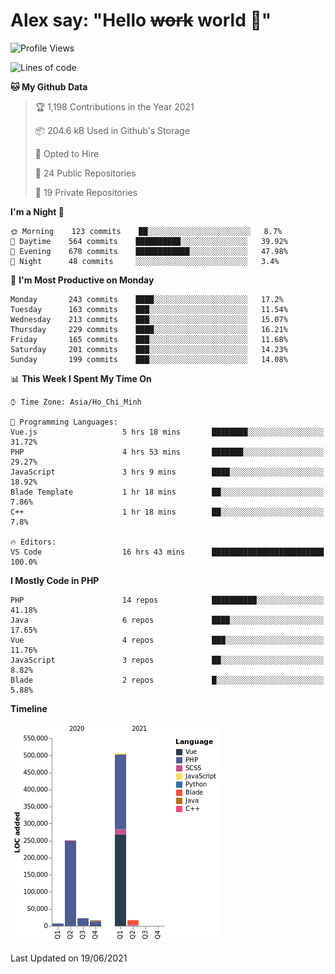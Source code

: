 # Alex say: "Hello ~~work~~ world 🐾"

<!--START_SECTION:waka-->
![Profile Views](http://img.shields.io/badge/Profile%20Views-0-blue)

![Lines of code](https://img.shields.io/badge/From%20Hello%20World%20I%27ve%20Written-820232%20lines%20of%20code-blue)

**🐱 My Github Data** 

> 🏆 1,198 Contributions in the Year 2021
 > 
> 📦 204.6 kB Used in Github's Storage 
 > 
> 💼 Opted to Hire
 > 
> 📜 24 Public Repositories 
 > 
> 🔑 19 Private Repositories  
 > 
**I'm a Night 🦉** 

```text
🌞 Morning    123 commits    ██░░░░░░░░░░░░░░░░░░░░░░░   8.7% 
🌆 Daytime    564 commits    ██████████░░░░░░░░░░░░░░░   39.92% 
🌃 Evening    678 commits    ████████████░░░░░░░░░░░░░   47.98% 
🌙 Night      48 commits     ░░░░░░░░░░░░░░░░░░░░░░░░░   3.4%

```
📅 **I'm Most Productive on Monday** 

```text
Monday       243 commits    ████░░░░░░░░░░░░░░░░░░░░░   17.2% 
Tuesday      163 commits    ███░░░░░░░░░░░░░░░░░░░░░░   11.54% 
Wednesday    213 commits    ███░░░░░░░░░░░░░░░░░░░░░░   15.07% 
Thursday     229 commits    ████░░░░░░░░░░░░░░░░░░░░░   16.21% 
Friday       165 commits    ███░░░░░░░░░░░░░░░░░░░░░░   11.68% 
Saturday     201 commits    ███░░░░░░░░░░░░░░░░░░░░░░   14.23% 
Sunday       199 commits    ███░░░░░░░░░░░░░░░░░░░░░░   14.08%

```


📊 **This Week I Spent My Time On** 

```text
⌚︎ Time Zone: Asia/Ho_Chi_Minh

💬 Programming Languages: 
Vue.js                   5 hrs 18 mins       ████████░░░░░░░░░░░░░░░░░   31.72% 
PHP                      4 hrs 53 mins       ███████░░░░░░░░░░░░░░░░░░   29.27% 
JavaScript               3 hrs 9 mins        ████░░░░░░░░░░░░░░░░░░░░░   18.92% 
Blade Template           1 hr 18 mins        ██░░░░░░░░░░░░░░░░░░░░░░░   7.86% 
C++                      1 hr 18 mins        ██░░░░░░░░░░░░░░░░░░░░░░░   7.8%

🔥 Editors: 
VS Code                  16 hrs 43 mins      █████████████████████████   100.0%

```

**I Mostly Code in PHP** 

```text
PHP                      14 repos            ██████████░░░░░░░░░░░░░░░   41.18% 
Java                     6 repos             ████░░░░░░░░░░░░░░░░░░░░░   17.65% 
Vue                      4 repos             ███░░░░░░░░░░░░░░░░░░░░░░   11.76% 
JavaScript               3 repos             ██░░░░░░░░░░░░░░░░░░░░░░░   8.82% 
Blade                    2 repos             █░░░░░░░░░░░░░░░░░░░░░░░░   5.88%

```


**Timeline**

![Chart not found](https://raw.githubusercontent.com/alexzvn/alexzvn/main/charts/bar_graph.png) 


 Last Updated on 19/06/2021
<!--END_SECTION:waka-->
